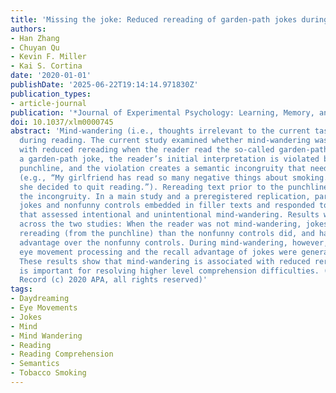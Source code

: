 ```yaml
---
title: 'Missing the joke: Reduced rereading of garden-path jokes during mind-wandering'
authors:
- Han Zhang
- Chuyan Qu
- Kevin F. Miller
- Kai S. Cortina
date: '2020-01-01'
publishDate: '2025-06-22T19:14:14.971830Z'
publication_types:
- article-journal
publication: '*Journal of Experimental Psychology: Learning, Memory, and Cognition*'
doi: 10.1037/xlm0000745
abstract: 'Mind-wandering (i.e., thoughts irrelevant to the current task) occurs frequently
  during reading. The current study examined whether mind-wandering was associated
  with reduced rereading when the reader read the so-called garden-path jokes. In
  a garden-path joke, the reader’s initial interpretation is violated by the final
  punchline, and the violation creates a semantic incongruity that needs to be resolved
  (e.g., “My girlfriend has read so many negative things about smoking. Therefore,
  she decided to quit reading.”). Rereading text prior to the punchline can help resolve
  the incongruity. In a main study and a preregistered replication, participants read
  jokes and nonfunny controls embedded in filler texts and responded to thought probes
  that assessed intentional and unintentional mind-wandering. Results were consistent
  across the two studies: When the reader was not mind-wandering, jokes elicited more
  rereading (from the punchline) than the nonfunny controls did, and had a recall
  advantage over the nonfunny controls. During mind-wandering, however, the additional
  eye movement processing and the recall advantage of jokes were generally reduced.
  These results show that mind-wandering is associated with reduced rereading, which
  is important for resolving higher level comprehension difficulties. (PsycInfo Database
  Record (c) 2020 APA, all rights reserved)'
tags:
- Daydreaming
- Eye Movements
- Jokes
- Mind
- Mind Wandering
- Reading
- Reading Comprehension
- Semantics
- Tobacco Smoking
---
```

